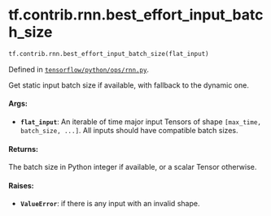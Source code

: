 <div itemscope itemtype="http://developers.google.com/ReferenceObject">
<meta itemprop="name" content="tf.contrib.rnn.best_effort_input_batch_size" />
</div>

# tf.contrib.rnn.best_effort_input_batch_size

``` python
tf.contrib.rnn.best_effort_input_batch_size(flat_input)
```



Defined in [`tensorflow/python/ops/rnn.py`](https://www.tensorflow.org/code/tensorflow/python/ops/rnn.py).

Get static input batch size if available, with fallback to the dynamic one.

#### Args:

* <b>`flat_input`</b>: An iterable of time major input Tensors of shape
    `[max_time, batch_size, ...]`.
  All inputs should have compatible batch sizes.


#### Returns:

The batch size in Python integer if available, or a scalar Tensor otherwise.


#### Raises:

* <b>`ValueError`</b>: if there is any input with an invalid shape.